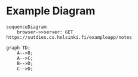 # Example Diagram

```mermaid
sequenceDiagram
    browser->>server: GET https://sutdies.cs.helsinki.fi/exampleapp/notes

graph TD;
    A-->B;
    A-->C;
    B-->D;
    C-->D;
```